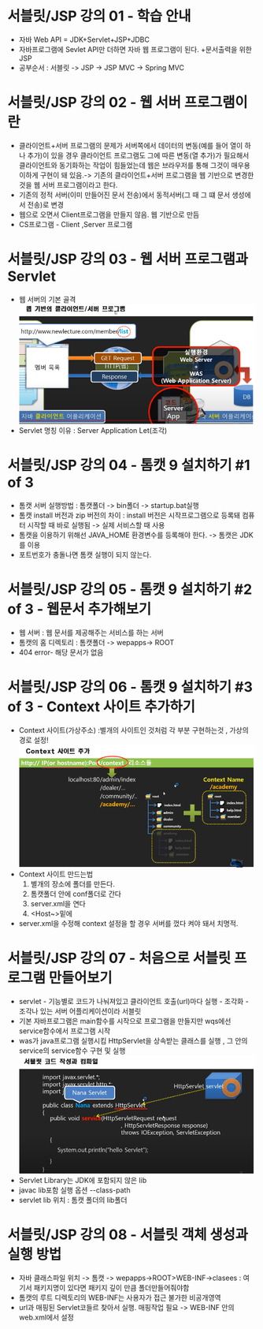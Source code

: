 # 서블릿/JSP 강의 01 - 학습 안내
* 자바 Web API = JDK+Servlet+JSP+JDBC
* 자바프로그램에 Sevlet API만 더하면 자바 웹 프로그램이 된다. +문서출력을 위한 JSP
* 공부순서 : 서블릿 -> JSP -> JSP MVC -> Spring MVC

# 서블릿/JSP 강의 02 - 웹 서버 프로그램이란
* 클라이언트+서버 프로그램의 문제가 서버쪽에서 데이터의 변동(예를 들어 열이 하나 추가)이 있을 경우 클라이언트 프로그램도 그에 따른 변동(열 추가)가 필요해서 클라이언트와 동기화하는 작업이 힘들었는데 웹은 브라우저를 통해 그것이 매우용이하게 구현이 돼 있음.-> 기존의 클라이언트+서버 프로그램을 웹 기반으로 변경한 것을 웹 서버 프로그램이라고 한다.
* 기존의 정적 서버(이미 만들어진 문서 전송)에서 동적서버(그 때 그 떄 문서 생성에서 전송)로 변경
* 웹으로 오면서 Client프로그램을 만들지 않음. 웹 기반으로 만듬
* CS프로그램 - Client ,Server 프로그램

# 서블릿/JSP 강의 03 - 웹 서버 프로그램과 Servlet
* 웹 서버의 기본 골격
![Servlet1_1.png](./img/Servlet1_1.png)
* Servlet  명칭 이유 : Server Application Let(조각)

# 서블릿/JSP 강의 04 - 톰캣 9 설치하기 #1 of 3
* 톰캣 서버 실행방법 : 톰캣폴더 -> bin폴더 -> startup.bat실행
* 톰캣 install 버전과 zip 버전의 차이 : install 버전은 시작프로그램으로 등록돼 컴퓨터 시작할 때 바로 실행됨 -> 실제 서비스할 때 사용
* 톰캣을 이용하기 위해선 JAVA_HOME 환경변수를 등록해야 한다. -> 톰캣은 JDK를 이용
* 포트번호가 충돌나면 톰캣 실행이 되지 않는다. 

# 서블릿/JSP 강의 05 - 톰캣 9 설치하기 #2 of 3 - 웹문서 추가해보기
* 웹 서버 : 웹 문서를 제공해주는 서비스를 하는 서버
* 톰캣의 홈 디렉토리 : 톰캣폴더 -> wepapps-> ROOT
* 404 error- 해당 문서가 없음

# 서블릿/JSP 강의 06 - 톰캣 9 설치하기 #3 of 3 - Context 사이트 추가하기
* Context 사이트(가상주소) :별개의 사이트인 것처럼 각 부분 구현하는것 , 가상의 경로 설정!
![Servlet2_1.png](./img/Servlet2_1.png)
* Context 사이트 만드는법
   1. 별개의 장소에  폴더를 만든다. 
   2. 톰캣폴더 안에 conf폴더로 간다
   3. server.xml을 연다
   4. <Host~>밑에  <Context path="it" docBase="it폴더경로" privileged="true"/>
* server.xml을 수정해 context 설정을 할 경우 서버를 껐다 켜야 돼서 치명적. 

# 서블릿/JSP 강의 07 - 처음으로 서블릿 프로그램 만들어보기
* servlet - 기능별로 코드가 나눠져있고 클라이언트 호출(url)마다  실행 - 조각화 - 조각나 있는 서버 어플리케이션이라 서블릿
* 기본 자바프로그램은 main함수를 시작으로 프로그램을 만들지만 wqs에선 service함수에서 프로그램 시작
* was가 java프로그램 실행시킴 HttpServlet을 상속받는 클래스를 실행 , 그 안의 service의 service함수 구현 및 실행
![Servlet7_1.png](./img/Servlet7_1.png)
* Servlet Library는 JDK에 포함되지 않은 lib 
* javac lib포함 실행 옵션 --class-path
* servlet lib 위치 : 톰캣 폴더의 lib폴더

# 서블릿/JSP 강의 08 - 서블릿 객체 생성과 실행 방법
* 자바 클래스파일 위치 -> 톰캣 -> wepapps->ROOT>WEB-INF->clasees     : 여기서 패키지명이 있다면 패키지 깊이 만큼 폴더만들어줘야함
* 톰캣의 루트 디렉토리의 WEB-INF는 사용자가 접근 불가한 비공개영역
* url과 매핑된 Servlet코들르 찾아서 실행. 매핑작업 필요 -> WEB-INF 안의 web.xml에서 설정

